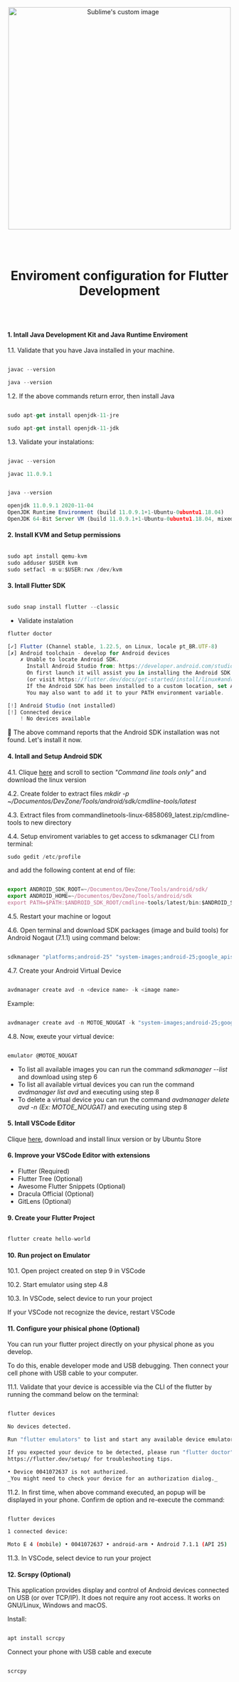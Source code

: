 <p align="center">
  <img width="500" src="https://flutter.dev/assets/flutter-lockup-1caf6476beed76adec3c477586da54de6b552b2f42108ec5bc68dc63bae2df75.png" alt="Sublime's custom image"/>
</p>
<br>
<br>
<h1 align="center">Enviroment configuration for Flutter Development</h1>
<br>
<br>


#### 1. Intall Java Development Kit and Java Runtime Enviroment

1.1. Validate that you have Java installed in your machine. 

```javascript

javac --version

java --version

```

1.2. If the above commands return error, then install Java


```javascript

sudo apt-get install openjdk-11-jre

sudo apt-get install openjdk-11-jdk

```

1.3. Validate your instalations:

```javascript

javac --version

javac 11.0.9.1

```

```javascript

java --version

openjdk 11.0.9.1 2020-11-04
OpenJDK Runtime Environment (build 11.0.9.1+1-Ubuntu-0ubuntu1.18.04)
OpenJDK 64-Bit Server VM (build 11.0.9.1+1-Ubuntu-0ubuntu1.18.04, mixed mode, sharing)
```

#### 2. Install KVM and Setup permissions

```javascript

sudo apt install qemu-kvm
sudo adduser $USER kvm
sudo setfacl -m u:$USER:rwx /dev/kvm

```

#### 3. Intall Flutter SDK

```javascript

sudo snap install flutter --classic

```
- Validate instalation

```javascript
flutter doctor

[✓] Flutter (Channel stable, 1.22.5, on Linux, locale pt_BR.UTF-8)
[✗] Android toolchain - develop for Android devices
    ✗ Unable to locate Android SDK.
      Install Android Studio from: https://developer.android.com/studio/index.html
      On first launch it will assist you in installing the Android SDK components.
      (or visit https://flutter.dev/docs/get-started/install/linux#android-setup for detailed instructions).
      If the Android SDK has been installed to a custom location, set ANDROID_SDK_ROOT to that location.
      You may also want to add it to your PATH environment variable.

[!] Android Studio (not installed)
[!] Connected device
    ! No devices available
```
:rotating_light: The above command reports that the Android SDK installation was not found. Let's install it now.


#### 4. Intall and Setup Android SDK

4.1. Clique [here](https://developer.android.com/studio) and scroll to section _"Command line tools only"_ and download the linux version

4.2. Create folder to extract files _mkdir -p ~/Documentos/DevZone/Tools/android/sdk/cmdline-tools/latest_

4.3. Extract files from commandlinetools-linux-6858069_latest.zip/cmdline-tools to new directory

4.4. Setup enviroment variables to get access to sdkmanager CLI from terminal:

```javascript
sudo gedit /etc/profile
```

and add the following content at end of file:

```javascript

export ANDROID_SDK_ROOT=~/Documentos/DevZone/Tools/android/sdk/
export ANDROID_HOME=~/Documentos/DevZone/Tools/android/sdk
export PATH=$PATH:$ANDROID_SDK_ROOT/cmdline-tools/latest/bin:$ANDROID_SDK_ROOT/tools/bin:$ANDROID_SDK_ROOT/build-tools:$ANDROID_SDK_ROOT/emulator:$ANDROID_SDK_ROOT/platform-tools

```

4.5. Restart your machine or logout

4.6. Open terminal and download SDK packages (image and build tools) for Android Nogaut (7.1.1) using command below:

```javascript

sdkmanager "platforms;android-25" "system-images;android-25;google_apis;x86_64" "build-tools;25.0.3"

```

4.7. Create your Android Virtual Device

```javascript

avdmanager create avd -n <device name> -k <image name>

```

Example:


```javascript

avdmanager create avd -n MOTOE_NOUGAT -k "system-images;android-25;google_apis;x86_64"

```

4.8. Now, exeute your virtual device:

```javascript

emulator @MOTOE_NOUGAT

```

- To list all available images you can run the command _sdkmanager --list_ and download using step 6
- To list all available virtual devices you can run the command _avdmanager list avd_ and executing using step 8
- To delete a virtual device you can run the command _avdmanager delete avd -n <avd name> (Ex: MOTOE_NOUGAT)_ and executing using step 8
  

#### 5. Intall VSCode Editor

Clique [here](https://code.visualstudio.com/download), download and install linux version or by Ubuntu Store


#### 6. Improve your VSCode Editor with extensions

- Flutter (Required)
- Flutter Tree (Optional)
- Awesome Flutter Snippets (Optional)
- Dracula Official (Optional)
- GitLens (Optional)

#### 9. Create your Flutter Project


```javascript

flutter create hello-world

```

#### 10. Run project on Emulator

10.1. Open project created on step 9 in VSCode

10.2. Start emulator using step 4.8

10.3. In VSCode, select device to run your project


If your VSCode not recognize the device, restart VSCode


#### 11. Configure your phisical phone (Optional)

You can run your flutter project directly on your physical phone as you develop.

To do this, enable developer mode and USB debugging. Then connect your cell phone with USB cable to your computer.

11.1. Validate that your device is accessible via the CLI of the flutter by running the command below on the terminal:

```bash

flutter devices

No devices detected.

Run "flutter emulators" to list and start any available device emulators.

If you expected your device to be detected, please run "flutter doctor" to diagnose potential issues. You may also try increasing the time to wait for connected devices with the --device-timeout flag. Visit
https://flutter.dev/setup/ for troubleshooting tips.

• Device 0041072637 is not authorized.
_You might need to check your device for an authorization dialog._
```

11.2. In first time, when above command executed, an popup will be displayed in your phone. Confirm de option and re-execute the command:

```bash

flutter devices

1 connected device:

Moto E 4 (mobile) • 0041072637 • android-arm • Android 7.1.1 (API 25)

```

11.3. In VSCode, select device to run your project 


#### 12. Scrspy (Optional)

This application provides display and control of Android devices connected on USB (or over TCP/IP). It does not 
require any root access. It works on GNU/Linux, Windows and macOS.

Install:

```bash

apt install scrcpy

```

Connect your phone with USB cable and execute

```bash

scrcpy

```
